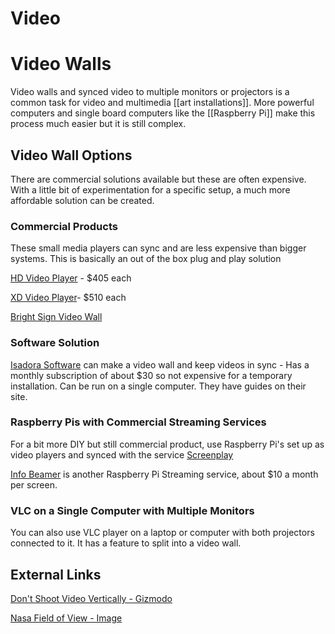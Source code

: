 # Video

# Video Walls
Video walls and synced video to multiple monitors or projectors is a common task for video and multimedia [[art installations]]. More powerful computers and single board computers like the [[Raspberry Pi]] make this process much easier but it is still complex. 

## Video Wall Options
There are commercial solutions available but these are often expensive. With a little bit of experimentation for a specific setup, a much more affordable solution can be created.

### Commercial Products
These small media players can sync and are less expensive than bigger systems. This is basically an out of the box plug and play solution

[HD Video Player](https://www.brightsign.biz/digital-signage-products/HD-product-line) - $405 each

[XD Video Player](https://www.brightsign.biz/digital-signage-products/XD-product-line )- $510 each

[Bright Sign Video Wall](https://www.brightsign.biz/key-features/videowall)

### Software Solution
[Isadora Software](https://troikatronix.com/isadora-features/multi-projector-setups/) can make a video wall and keep videos in sync - Has a monthly subscription of about $30 so not expensive for a temporary installation. Can be run on a single computer. They have guides on their site. 

### Raspberry Pis with Commercial Streaming Services
For a bit more DIY but still commercial product, use Raspberry Pi's set up as video players and synced with the service [Screenplay](https://www.screenly.io/use-cases/applications/raspberry-pi-video-wall/)

[Info Beamer](https://info-beamer.com/use-cases/raspberry-pi-video-wall) is another Raspberry Pi Streaming service, about $10 a month per screen. 

### VLC on a Single Computer with Multiple Monitors
You can also use VLC player on a laptop or computer with both projectors connected to it. It has a feature to split into a video wall.

## External Links
[Don't Shoot Video Vertically - Gizmodo](http://gizmodo.com/5915888/an-important-psa-on-why-you-should-never-shoot-videos-vertically)

[Nasa Field of View - Image](http://vision.arc.nasa.gov/personnel/al/papers/64vision/17_files/image026.jpg)
